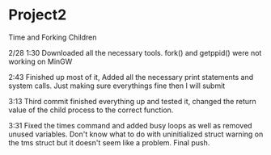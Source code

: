 # Project2
Time and Forking Children

2/28 1:30
Downloaded all the necessary tools. fork() and getppid() were not working on MinGW

2:43 
Finished up most of it, Added all the necessary print statements and system calls. Just making sure everythings fine then I will submit

3:13 
Third commit finished everything up and tested it, changed the return value of the child process to the correct function.

3:31
Fixed the times command and added busy loops as well as removed unused variables. Don't know what to do with uninitialized struct warning on the tms struct but it doesn't seem like a problem. Final push.
